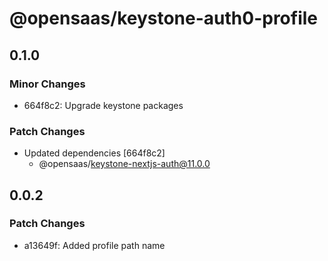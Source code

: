 # @opensaas/keystone-auth0-profile

## 0.1.0

### Minor Changes

- 664f8c2: Upgrade keystone packages

### Patch Changes

- Updated dependencies [664f8c2]
  - @opensaas/keystone-nextjs-auth@11.0.0

## 0.0.2

### Patch Changes

- a13649f: Added profile path name
